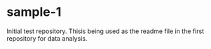 # sample-1
Initial test repository.  Thisis being used as the readme file in the first repository for data analysis.  
